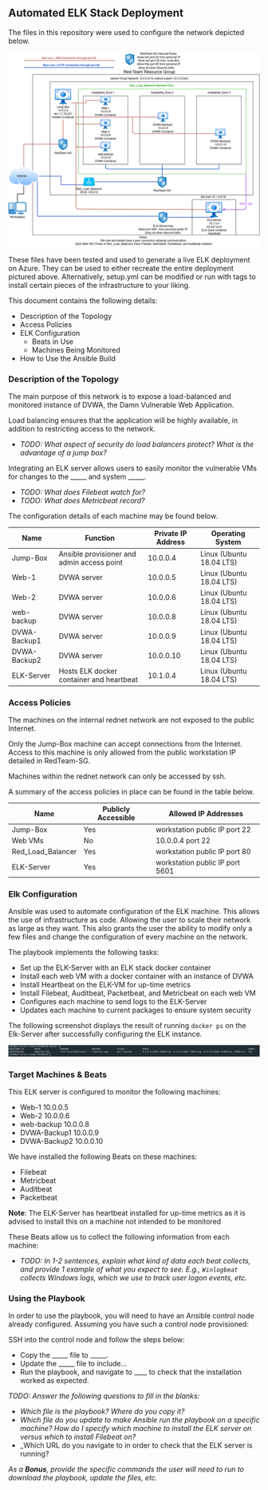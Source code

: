## Automated ELK Stack Deployment

The files in this repository were used to configure the network depicted below.

![Red Team Cloud Diagram](Images/red_team_cloud_network.png)

These files have been tested and used to generate a live ELK deployment on Azure. They can be used to either recreate the entire deployment pictured above. Alternatively, setup.yml can be modified or run with tags to install certain pieces of the infrastructure to your liking.


This document contains the following details:
- Description of the Topology
- Access Policies
- ELK Configuration
  - Beats in Use
  - Machines Being Monitored
- How to Use the Ansible Build


### Description of the Topology

The main purpose of this network is to expose a load-balanced and monitored instance of DVWA, the Damn Vulnerable Web Application.

Load balancing ensures that the application will be highly available, in addition to restricting access to the network.
- _TODO: What aspect of security do load balancers protect? What is the advantage of a jump box?_

Integrating an ELK server allows users to easily monitor the vulnerable VMs for changes to the _____ and system _____.
- _TODO: What does Filebeat watch for?_
- _TODO: What does Metricbeat record?_

The configuration details of each machine may be found below.

| Name         | Function                                   | Private IP Address | Operating System         |
|--------------|--------------------------------------------|--------------------|--------------------------|
| Jump-Box     | Ansible provisioner and admin access point | 10.0.0.4           | Linux (Ubuntu 18.04 LTS) |
| Web-1        | DVWA server                                | 10.0.0.5           | Linux (Ubuntu 18.04 LTS) |
| Web-2        | DVWA server                                | 10.0.0.6           | Linux (Ubuntu 18.04 LTS) |
| web-backup   | DVWA server                                | 10.0.0.8           | Linux (Ubuntu 18.04 LTS) |
| DVWA-Backup1 | DVWA server                                | 10.0.0.9           | Linux (Ubuntu 18.04 LTS) |
| DVWA-Backup2 | DVWA server                                | 10.0.0.10          | Linux (Ubuntu 18.04 LTS) |
| ELK-Server   | Hosts ELK docker container and heartbeat   | 10.1.0.4           | Linux (Ubuntu 18.04 LTS) |

### Access Policies

The machines on the internal rednet network are not exposed to the public Internet. 

Only the Jump-Box machine can accept connections from the Internet. Access to this machine is only allowed from the public workstation IP detailed in RedTeam-SG.

Machines within the rednet network can only be accessed by ssh.

A summary of the access policies in place can be found in the table below.

| Name              | Publicly Accessible | Allowed IP Addresses            |
|-------------------|---------------------|---------------------------------|
| Jump-Box          | Yes                 | workstation public IP port 22   |
| Web VMs           | No                  | 10.0.0.4 port 22                |
| Red_Load_Balancer | Yes                 | workstation public IP port 80   |
| ELK-Server        | Yes                 | workstation public IP port 5601 |

### Elk Configuration

Ansible was used to automate configuration of the ELK machine. This allows the use of infrastructure as code. Allowing the user to scale their network as large as they want. This also grants the user the ability to modify only a few files and change the configuration of every machine on the network.


The playbook implements the following tasks:
- Set up the ELK-Server with an ELK stack docker container
- Install each web VM with a docker container with an instance of DVWA
- Install Heartbeat on the ELK-VM for up-time metrics
- Install Filebeat, Auditbeat, Packetbeat, and Metricbeat on each web VM
- Configures each machine to send logs to the ELK-Server
- Updates each machine to current packages to ensure system security

The following screenshot displays the result of running `docker ps` on the Elk-Server after successfully configuring the ELK instance.

![Elk container Image](Images/elk_container.png)

### Target Machines & Beats
This ELK server is configured to monitor the following machines:
 
- Web-1 10.0.0.5
- Web-2 10.0.0.6
- web-backup 10.0.0.8
- DVWA-Backup1 10.0.0.9
- DVWA-Backup2 10.0.0.10

We have installed the following Beats on these machines:
- Filebeat
- Metricbeat
- Auditbeat
- Packetbeat

**Note**: The ELK-Server has heartbeat installed for up-time metrics as it is advised to install this on a machine not intended to be monitored

These Beats allow us to collect the following information from each machine:
- _TODO: In 1-2 sentences, explain what kind of data each beat collects, and provide 1 example of what you expect to see. E.g., `Winlogbeat` collects Windows logs, which we use to track user logon events, etc._

### Using the Playbook
In order to use the playbook, you will need to have an Ansible control node already configured. Assuming you have such a control node provisioned: 

SSH into the control node and follow the steps below:
- Copy the _____ file to _____.
- Update the _____ file to include...
- Run the playbook, and navigate to ____ to check that the installation worked as expected.

_TODO: Answer the following questions to fill in the blanks:_
- _Which file is the playbook? Where do you copy it?_
- _Which file do you update to make Ansible run the playbook on a specific machine? How do I specify which machine to install the ELK server on versus which to install Filebeat on?_
- _Which URL do you navigate to in order to check that the ELK server is running?

_As a **Bonus**, provide the specific commands the user will need to run to download the playbook, update the files, etc._
